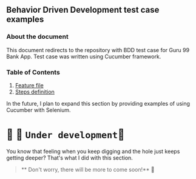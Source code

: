 ## Behavior Driven Development test case examples
### About the document
This document redirects to the repository with BDD test case for Guru 99 Bank App. Test case was written using Cucumber framework.
### Table of Contents
1. [Feature file](https://github.com/MalfiRG/cucumber-java-skeleton/blob/main/maven/src/test/resources/io/cucumber/skeleton/GuruLogin.feature)
2. [Steps definition](https://github.com/MalfiRG/cucumber-java-skeleton/blob/main/maven/src/test/java/MyStepdefs.java)

In the future, I plan to expand this section by providing examples of using Cucumber with Selenium.

# :construction_worker: :construction: `Under development`:construction:
You know that feeling when you keep digging and the hole just keeps getting deeper? That's what I did with this section.
> ** Don't worry, there will be more to come soon!** :do_not_litter:
